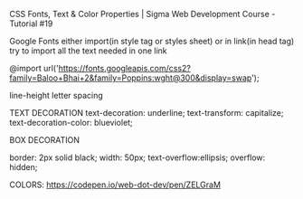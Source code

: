 CSS Fonts, Text & Color Properties | Sigma Web Development Course - Tutorial #19

Google Fonts
either import(in style tag or styles sheet) or in link(in head tag)
try to import all the text needed in one link

@import url('https://fonts.googleapis.com/css2?family=Baloo+Bhai+2&family=Poppins:wght@300&display=swap');

line-height
letter spacing

TEXT DECORATION 
text-decoration: underline;
text-transform: capitalize;
text-decoration-color: blueviolet;


BOX DECORATION

border: 2px solid black;
width: 50px;
text-overflow:ellipsis;
overflow: hidden;

COLORS:
https://codepen.io/web-dot-dev/pen/ZELGraM
